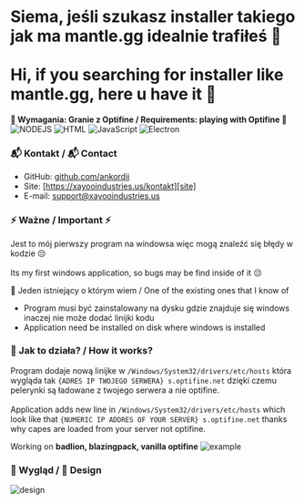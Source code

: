 # Siema, jeśli szukasz installer takiego jak ma mantle.gg idealnie trafiłeś 👋 </br></br> Hi, if you searching for installer like mantle.gg, here u have it 👋
<strong>🚨 Wymagania: Granie z Optifine / Requirements: playing with Optifine 🚨</strong></br>
![NODEJS](https://img.shields.io/badge/NodeJS-Chillin-green)
![HTML](https://img.shields.io/badge/HTML-Chillin-orange)
![JavaScript](https://img.shields.io/badge/JavaScript-Chillin-yellow)
![Electron](https://img.shields.io/badge/Electron-Chillin-blue)

### 📬 Kontakt / 📬 Contact

- GitHub: [github.com/ankordii][github]
- Site: [https://xayooindustries.us/kontakt][site]
- E-mail: support@xayooindustries.us

### ⚡ Ważne / Important ⚡

Jest to mój pierwszy program na windowsa więc mogą znaleźć się błędy w kodzie 😔
</br></br>
Its my first windows application, so bugs may be find inside of it 😔

📍 Jeden istniejący o którym wiem / One of the existing ones that I know of
- Program musi być zainstalowany na dysku gdzie znajduje się windows inaczej nie może dodać linijki kodu 
- Application need be installed on disk where windows is installed

### 📍 Jak to działa? / How it works?

Program dodaje nową linijke w <code>/Windows/System32/drivers/etc/hosts</code> która wygląda tak <code>{ADRES IP TWOJEGO SERWERA} s.optifine.net</code>
dzięki czemu pelerynki są ładowane z twojego serwera a nie optifine.
</br></br>
Application adds new line in <code>/Windows/System32/drivers/etc/hosts</code> which look like that <code>{NUMERIC IP ADDRES OF YOUR SERVER} s.optifine.net</code>
thanks why capes are loaded from your server not optifine.

Working on <strong>badlion, blazingpack, vanilla optifine</strong>
![example](https://i.imgur.com/gMHPfm4.png)

### 💎 Wygląd / 💎 Design
![design](https://i.imgur.com/FOPeXOg.png)

[github]: https://github.com/ankordii
[site]: https://xayooindustries.us/kontakt
